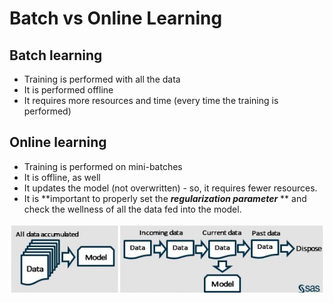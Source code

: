 # Batch vs Online Learning

## Batch learning

* Training is performed with all the data
* It is performed offline
* It requires more resources and time (every time the training is performed)

## Online learning

* Training is performed on mini-batches
* It is offline, as well
* It updates the model (not overwritten) - so, it requires fewer resources.
* It is **important to properly set the **_**regularization parameter**_** ** and check the wellness of all the data fed into the model.

![](<../../.gitbook/assets/image (71).png>)
